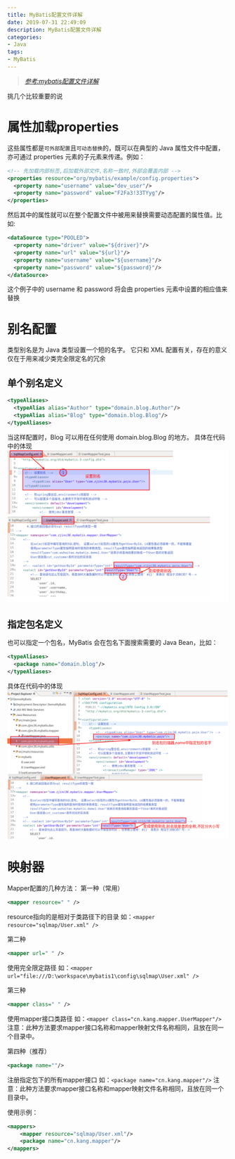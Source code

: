 ```yaml
---
title: MyBatis配置文件详解
date: 2019-07-31 22:49:09
description: MyBatis配置文件详解
categories:
- Java
tags:
- MyBatis
---
```

>   [_参考:mybatis配置文件详解_](http://www.mybatis.org/mybatis-3/zh/configuration.html#properties)

挑几个比较重要的说
#   属性加载properties
这些属性都是`可外部配置`且`可动态替换`的，既可以在典型的 Java 属性文件中配置，亦可通过 properties 元素的子元素来传递。例如：
```xml
<!-- 先加载内部标签,后加载外部文件,名称一致时,外部会覆盖内部 -->
<properties resource="org/mybatis/example/config.properties">
  <property name="username" value="dev_user"/>
  <property name="password" value="F2Fa3!33TYyg"/>
</properties>
```

然后其中的属性就可以在整个配置文件中被用来替换需要动态配置的属性值。比如:

```xml
<dataSource type="POOLED">
  <property name="driver" value="${driver}"/>
  <property name="url" value="${url}"/>
  <property name="username" value="${username}"/>
  <property name="password" value="${password}"/>
</dataSource>
```
这个例子中的 username 和 password 将会由 properties 元素中设置的相应值来替换

#	别名配置
类型别名是为 Java 类型设置一个短的名字。 它只和 XML 配置有关，存在的意义仅在于用来减少类完全限定名的冗余

##	单个别名定义
```xml
<typeAliases>
  <typeAlias alias="Author" type="domain.blog.Author"/>
  <typeAlias alias="Blog" type="domain.blog.Blog"/>
</typeAliases>
```
当这样配置时，Blog 可以用在任何使用 domain.blog.Blog 的地方。
具体在代码中的体现
![](../images/20190731019.png)

##	指定包名定义
也可以指定一个包名，MyBatis 会在包名下面搜索需要的 Java Bean，比如：
```xml
<typeAliases>
  <package name="domain.blog"/>
</typeAliases>
```
具体在代码中的体现
![](../images/20190731023.png)

#	映射器
Mapper配置的几种方法：
第一种（常用）
```xml
<mapper resource=" " />
```
resource指向的是相对于类路径下的目录
如：`<mapper resource="sqlmap/User.xml" />`

第二种
```xml
<mapper url=" " />
```
使用完全限定路径
如：`<mapper url="file:///D:\workspace\mybatis1\config\sqlmap\User.xml" />`

第三种
```xml
<mapper class=" " />
```
使用mapper接口类路径
如：`<mapper class="cn.kang.mapper.UserMapper"/>`
注意：此种方法要求mapper接口名称和mapper映射文件名称相同，且放在同一个目录中。

第四种（推荐）
```xml
<package name=""/>
```
注册指定包下的所有mapper接口
如：`<package name="cn.kang.mapper"/>`
注意：此种方法要求mapper接口名称和mapper映射文件名称相同，且放在同一个目录中。

使用示例：
```xml
<mappers>
	<mapper resource="sqlmap/User.xml"/>
	<package name="cn.kang.mapper"/>
</mappers>
```
